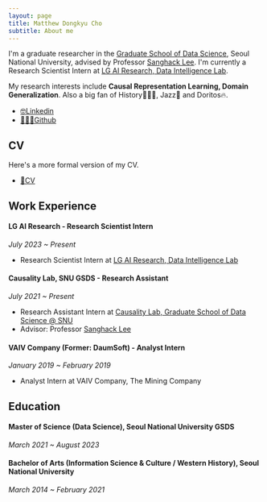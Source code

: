 ```yaml
---
layout: page
title: Matthew Dongkyu Cho
subtitle: About me
---
```


I'm a graduate researcher in the [Graduate School of Data Science](https://gsds.snu.ac.kr/), Seoul National University, advised by Professor [Sanghack Lee](https://www.sanghacklee.me/). I'm currently a Research Scientist Intern at [LG AI Research, Data Intelligence Lab](https://www.lgresearch.ai/ourwork/research?tab=PD).

My research interests include **Causal Representation Learning, Domain Generalization**. Also a big fan of History👨🏻‍🏫, Jazz🎷 and Doritos🔥.

- [🤓Linkedin](https://www.linkedin.com/in/umamicode/)
- [👨🏻‍💻Github](https://github.com/umamicode)

## CV

Here's a more formal version of my CV.
- [📄CV](/assets/CV_DKCHO.pdf)

## Work Experience

#### LG AI Research - Research Scientist Intern
*July 2023 ~ Present*
- Research Scientist Intern at [LG AI Research, Data Intelligence Lab](https://www.lgresearch.ai/ourwork/research?tab=PD)

#### Causality Lab, SNU GSDS - Research Assistant
*July 2021 ~ Present*
- Research Assistant Intern at [Causality Lab, Graduate School of Data Science @ SNU](https://gsds.snu.ac.kr/)
- Advisor: Professor [Sanghack Lee](https://www.sanghacklee.me/)

#### VAIV Company (Former: DaumSoft) - Analyst Intern
*January 2019 ~ February 2019*
- Analyst Intern at VAIV Company, The Mining Company


## Education

#### Master of Science (Data Science), Seoul National University GSDS
*March 2021 ~ August 2023*

#### Bachelor of Arts (Information Science & Culture / Western History), Seoul National University
*March 2014 ~ February 2021*



